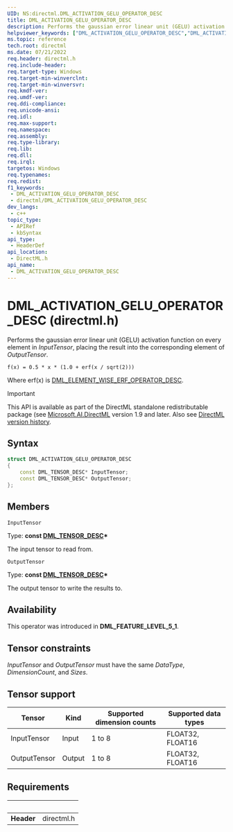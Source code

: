 ```yaml
---
UID: NS:directml.DML_ACTIVATION_GELU_OPERATOR_DESC
title: DML_ACTIVATION_GELU_OPERATOR_DESC
description: Performs the gaussian error linear unit (GELU) activation function on every element in *InputTensor*, placing the result into the corresponding element of *OutputTensor*.
helpviewer_keywords: ["DML_ACTIVATION_GELU_OPERATOR_DESC","DML_ACTIVATION_GELU_OPERATOR_DESC structure","direct3d12.dml_activation_gelu_operator_desc","directml/DML_ACTIVATION_GELU_OPERATOR_DESC"]
ms.topic: reference
tech.root: directml
ms.date: 07/21/2022
req.header: directml.h
req.include-header: 
req.target-type: Windows
req.target-min-winverclnt: 
req.target-min-winversvr: 
req.kmdf-ver: 
req.umdf-ver: 
req.ddi-compliance: 
req.unicode-ansi: 
req.idl: 
req.max-support: 
req.namespace: 
req.assembly: 
req.type-library: 
req.lib: 
req.dll: 
req.irql: 
targetos: Windows
req.typenames: 
req.redist: 
f1_keywords:
 - DML_ACTIVATION_GELU_OPERATOR_DESC
 - directml/DML_ACTIVATION_GELU_OPERATOR_DESC
dev_langs:
 - c++
topic_type:
 - APIRef
 - kbSyntax
api_type:
 - HeaderDef
api_location:
 - DirectML.h
api_name:
 - DML_ACTIVATION_GELU_OPERATOR_DESC
---
```


# DML_ACTIVATION_GELU_OPERATOR_DESC (directml.h)

Performs the gaussian error linear unit (GELU) activation function on every element in *InputTensor*, placing the result into the corresponding element of *OutputTensor*.

```
f(x) = 0.5 * x * (1.0 + erf(x / sqrt(2)))
```

Where erf(x) is [DML_ELEMENT_WISE_ERF_OPERATOR_DESC](/windows/win32/api/directml/ns-directml-dml_element_wise_erf_operator_desc).

> [!IMPORTANT]
> This API is available as part of the DirectML standalone redistributable package (see [Microsoft.AI.DirectML](https://www.nuget.org/packages/Microsoft.AI.DirectML/) version 1.9 and later. Also see [DirectML version history](../dml-version-history.md).

## Syntax

```cpp
struct DML_ACTIVATION_GELU_OPERATOR_DESC
{
    const DML_TENSOR_DESC* InputTensor;
    const DML_TENSOR_DESC* OutputTensor;
};
```

## Members

`InputTensor`

Type: **const [DML_TENSOR_DESC](/windows/win32/api/directml/ns-directml-dml_tensor_desc)\***

The input tensor to read from.

`OutputTensor`

Type: **const [DML_TENSOR_DESC](/windows/win32/api/directml/ns-directml-dml_tensor_desc)\***

The output tensor to write the results to.

## Availability
This operator was introduced in **DML_FEATURE_LEVEL_5_1**.

## Tensor constraints
*InputTensor* and *OutputTensor* must have the same *DataType*, *DimensionCount*, and *Sizes*.

## Tensor support
| Tensor | Kind | Supported dimension counts | Supported data types |
| ------ | ---- | -------------------------- | -------------------- |
| InputTensor | Input | 1 to 8 | FLOAT32, FLOAT16 |
| OutputTensor | Output | 1 to 8 | FLOAT32, FLOAT16 |

## Requirements
| &nbsp; | &nbsp; |
| ---- |:---- |
| **Header** | directml.h |
